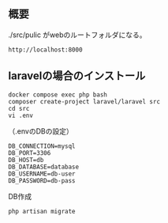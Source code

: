 ## 概要

./src/pulic がwebのルートフォルダになる。
```
http://localhost:8000
```

## laravelの場合のインストール

```
docker compose exec php bash
composer create-project laravel/laravel src
cd src
vi .env
```

（.envのDBの設定）
```
DB_CONNECTION=mysql
DB_PORT=3306
DB_HOST=db
DB_DATABASE=database
DB_USERNAME=db-user
DB_PASSWORD=db-pass
```

DB作成
```
php artisan migrate
```


